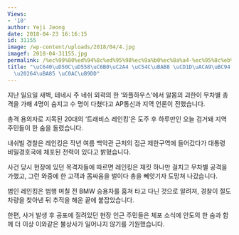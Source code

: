 ```yaml
---
Views:
- '10'
author: Yeji Jeong
date: 2018-04-23 16:16:15
id: 31155
image: /wp-content/uploads/2018/04/4.jpg
imagef: 2018-04-31155.jpg
permalink: /%ec%99%80%ed%94%8c%ed%95%98%ec%9a%b0%ec%8a%a4-%ec%95%8c%eb%aa%b8-%ec%b4%9d%ea%b2%a9%eb%b2%94-%ea%b2%80%ea%b1%b04%eb%aa%85-%ec%82%ac%eb%a7%9d/
title: "\uC640\uD50C\uD558\uC6B0\uC2A4 \uC54C\uBAB8 \uCD1D\uACA9\uBC94 \uAC80\uAC70\
  \u20264\uBA85 \uC0AC\uB9DD"
---
```


지난 일요일 새벽, 테네시 주 네쉬 외곽의 한 ‘와플하우스’에서 알몸의 괴한이 무차별 총격을 가해 4명이 숨지고 수 명이 다쳤다고 AP통신과 지역 언론이 전했습니다.
  
총격 용의자로 지목된 20대의 ‘트래비스 레인킹’은 도주 후 하루만인 오늘 검거돼 지역 주민들이 한 숨을 돌렸습니다.
  
내쉬빌 경찰은 레인킹은 작년 여름 백악관 근처의 접근 제한구역에 들어갔다가 대통령 비밀경호국에 체포된 전력이 있다고 밝혔습니다.
  
사건 당시 현장에 있던 목격자들에 따르면 레인킹은 재킷 하나만 걸치고 무차별 공격을 가했고, 그런 와중에 한 고객과 몸싸움을 벌이다 총을 뻬앗기자 도망쳐 나갔습니다.
  
범인 레인킹은 범행 며칠 전 BMW 승용차를 훔쳐 타고 다닌 것으로 알려져, 경찰이 절도 차량을 찾아낸 뒤 추적을 해온 끝에 붙잡았습니다.
  
한편, 사거 발생 후 공포에 질려있던 현장 인근 주민들은 체포 소식에 안도의 한 숨과 함께 더 이상 이와같은 불상사가 일어나지 않기를 기원했습니다.